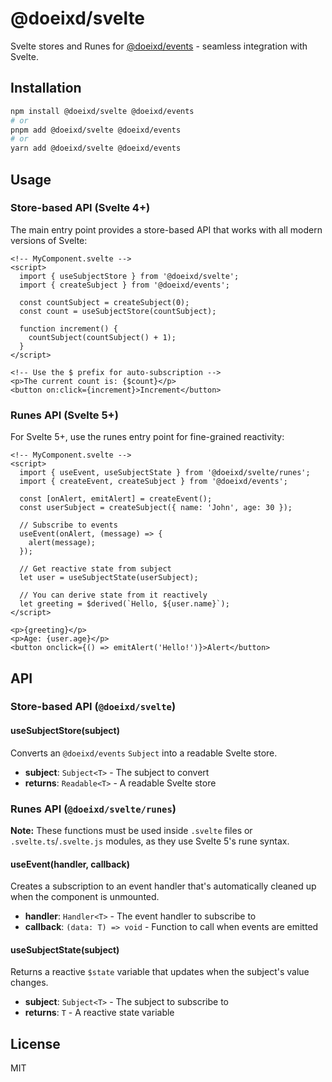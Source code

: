 # @doeixd/svelte

Svelte stores and Runes for [@doeixd/events](https://github.com/doeixd/events) - seamless integration with Svelte.

## Installation

```bash
npm install @doeixd/svelte @doeixd/events
# or
pnpm add @doeixd/svelte @doeixd/events
# or
yarn add @doeixd/svelte @doeixd/events
```

## Usage

### Store-based API (Svelte 4+)

The main entry point provides a store-based API that works with all modern versions of Svelte:

```svelte
<!-- MyComponent.svelte -->
<script>
  import { useSubjectStore } from '@doeixd/svelte';
  import { createSubject } from '@doeixd/events';

  const countSubject = createSubject(0);
  const count = useSubjectStore(countSubject);

  function increment() {
    countSubject(countSubject() + 1);
  }
</script>

<!-- Use the $ prefix for auto-subscription -->
<p>The current count is: {$count}</p>
<button on:click={increment}>Increment</button>
```

### Runes API (Svelte 5+)

For Svelte 5+, use the runes entry point for fine-grained reactivity:

```svelte
<!-- MyComponent.svelte -->
<script>
  import { useEvent, useSubjectState } from '@doeixd/svelte/runes';
  import { createEvent, createSubject } from '@doeixd/events';

  const [onAlert, emitAlert] = createEvent();
  const userSubject = createSubject({ name: 'John', age: 30 });

  // Subscribe to events
  useEvent(onAlert, (message) => {
    alert(message);
  });

  // Get reactive state from subject
  let user = useSubjectState(userSubject);

  // You can derive state from it reactively
  let greeting = $derived(`Hello, ${user.name}`);
</script>

<p>{greeting}</p>
<p>Age: {user.age}</p>
<button onclick={() => emitAlert('Hello!')}>Alert</button>
```

## API

### Store-based API (`@doeixd/svelte`)

#### useSubjectStore<T>(subject)

Converts an `@doeixd/events` `Subject` into a readable Svelte store.

- **subject**: `Subject<T>` - The subject to convert
- **returns**: `Readable<T>` - A readable Svelte store

### Runes API (`@doeixd/svelte/runes`)

**Note:** These functions must be used inside `.svelte` files or `.svelte.ts`/`.svelte.js` modules, as they use Svelte 5's rune syntax.

#### useEvent<T>(handler, callback)

Creates a subscription to an event handler that's automatically cleaned up when the component is unmounted.

- **handler**: `Handler<T>` - The event handler to subscribe to
- **callback**: `(data: T) => void` - Function to call when events are emitted

#### useSubjectState<T>(subject)

Returns a reactive `$state` variable that updates when the subject's value changes.

- **subject**: `Subject<T>` - The subject to subscribe to
- **returns**: `T` - A reactive state variable

## License

MIT

